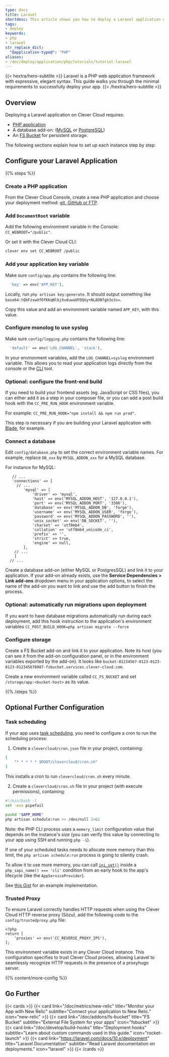 ```yaml
---
type: docs
title: Laravel
shortdesc: This article shows you how to deploy a Laravel application on Clever Cloud.
tags:
- deploy
keywords:
- php
- laravel
str_replace_dict:
  "@application-type@": "PHP"
aliases:
- /doc/deploy/application/php/tutorials/tutorial-laravel
---
```


{{< hextra/hero-subtitle >}}
  Laravel is a PHP web application framework with expressive, elegant syntax. This guide walks you through the minimal requirements to successfully deploy your app.
{{< /hextra/hero-subtitle >}}

## Overview

Deploying a Laravel application on Clever Cloud requires:

- [PHP application](/doc/applications/php)
- A database add-on: ([MySQL](/doc/addons/mysql) or [PostgreSQL](/doc/addons/postgresql))
- An [FS Bucket](/doc/addons/fs-bucket) for persistent storage.

The following sections explain how to set up each instance step by step:

## Configure your Laravel Application

{{% steps %}}

### Create a PHP application

From the Clever Cloud Console, create a new PHP application and choose your deployment method: [git, GitHub or FTP](/doc/quickstart/#choose-how-to-deploy).

### Add `DocumentRoot` variable

Add the following environment variable in the Console: `CC_WEBROOT="/public"`.

Or set it with the Clever Cloud CLI:
 
  ```bash
  clever env set CC_WEBROOT /public 
  ```

### Add your application key variable

Make sure `config/app.php` contains the following line:

```php
  'key' => env('APP_KEY'),
```

Locally, run `php artisan key:generate`. It should output something like `base64:tQbFzxwUfOfKKqNlbjXuduwaUFDQUy+NL8DBfgb3o3s=`.

Copy this value and add an environment variable named `APP_KEY`, with this value.

### Configure monolog to use syslog

Make sure `config/logging.php` contains the following line:

```php
  'default' => env('LOG_CHANNEL', 'stack'),
```

In your environment variables, add the `LOG_CHANNEL=syslog` environment variable. This allows you to read your application logs directly from the console or the [CLI](/doc/cli) tool.

### Optional: configure the front-end build

If you need to build your frontend assets (eg. JavaScript or CSS files), you can either add it as a step in your composer file, or you can add a post build hook with the `CC_PRE_RUN_HOOK` environment variable.

For example: `CC_PRE_RUN_HOOK="npm install && npm run prod"`.

This step is necessary if you are building your Laravel application with [Blade](https://laravel.com/docs/10.x/blade), for example.

### Connect a database

Edit `config/database.php` to set the correct environment variable names. For example, replace `DB_xxx` by `MYSQL_ADDON_xxx` for a MySQL database.

For instance for MySQL:

```php{linenos=table}
   // ...
   'connections' => [
     // ...
        'mysql' => [
            'driver' => 'mysql',
            'host' => env('MYSQL_ADDON_HOST', '127.0.0.1'),
            'port' => env('MYSQL_ADDON_PORT', '3306'),
            'database' => env('MYSQL_ADDON_DB', 'forge'),
            'username' => env('MYSQL_ADDON_USER', 'forge'),
            'password' => env('MYSQL_ADDON_PASSWORD', ''),
            'unix_socket' => env('DB_SOCKET', ''),
            'charset' => 'utf8mb4',
            'collation' => 'utf8mb4_unicode_ci',
            'prefix' => '',
            'strict' => true,
            'engine' => null,
        ],
    // ...
    ]
  // ...
```

Create a database add-on (either MySQL or PostgresSQL) and link it to your application. If your add-on already exists, use the **Service Dependencies > Link add-ons** dropdown menu in your application options, to select the name of the add-on you want to link and use the add button to finish the process.

### Optional: automatically run migrations upon deployment

If you want to have database migrations automatically run during each deployment, add this hook instruction to the application's environment variables `CC_POST_BUILD_HOOK=php artisan migrate --force`

### Configure storage

Create a FS Bucket add-on and link it to your application. Note its host (you can see it from the add-on configuration panel, or in the environment variables exported by the add-on). It looks like `bucket-01234567-0123-0123-0123-012345678987-fsbucket.services.clever-cloud.com`.

Create a new environment variable called `CC_FS_BUCKET` and set `/storage/app:<bucket-host>` as its value.

{{% /steps %}}

## Optional Further Configuration

### Task scheduling

If your app uses [task scheduling](https://laravel.com/docs/scheduling), you need to configure a cron to run the scheduling process:

1. Create a `clevercloud/cron.json` file in your project, containing:

```json
[
    "* * * * * $ROOT/clevercloud/cron.sh"
]
```

This installs a cron to run `clevercloud/cron.sh` every minute.

2. Create a `clevercloud/cron.sh` file in your project (with execute permissions), containing:

```bash
#!/bin/bash -l
set -euo pipefail

pushd "$APP_HOME"
php artisan schedule:run >> /dev/null 2>&1
```

Note: the PHP CLI process uses a `memory_limit` configuration value that depends on the instance's size (you can verify this value by connecting to your app using SSH and running `php -i`).

If one of your scheduled tasks needs to allocate more memory than this limit, the `php artisan schedule:run` process is going to silently crash.

To allow it to use more memory, you can call [`ini_set()`](https://www.php.net/manual/en/function.ini-set) inside a `php_sapi_name() === 'cli'` condition from an early hook to the app's lifecycle (like the `AppServiceProvider`).

See [this Gist](https://gist.github.com/dsferruzza/e57dd3db957efe7a649325868f0024a4) for an example implementation.

### Trusted Proxy

To ensure Laravel correctly handles HTTP requests when using the Clever Cloud HTTP reverse proxy (Sōzu), add the following code to the `config/trustedproxy.php` file:

```php{linenos=table}
<?php
return [
    'proxies' => env('CC_REVERSE_PROXY_IPS'),
];
```

This environment variable exists in any Clever Cloud instance. This configuration specifies to trust Clever Cloud proxies, allowing Laravel to seamlessly recognize HTTP requests in the presence of a proxyhugo server.

{{% content/more-config %}}

## Go Further

{{< cards >}}
  {{< card link="/doc/metrics/new-relic" title="Monitor your App with New Relic" subtitle="Connect your application to New Relic." icon="new-relic" >}}
  {{< card link="/doc/addons/fs-bucket" title="FS Bucket" subtitle="External File System for your apps" icon="fsbucket" >}}
  {{< card link="/doc/develop/build-hooks" title="Deployment hooks" subtitle="Learn about custom commands used in this guide." icon="rocket-launch" >}}
  {{< card link="https://laravel.com/docs/10.x/deployment" title="Laravel Documentation" subtitle="Read Laravel documentation on deployments." icon="laravel" >}}
{{< /cards >}}
